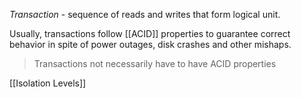 _Transaction_ - sequence of reads and writes that form logical unit.

Usually, transactions follow [[ACID]] properties to guarantee correct behavior in spite of power outages, disk crashes and other mishaps.

> Transactions not necessarily have to have ACID properties

[[Isolation Levels]]